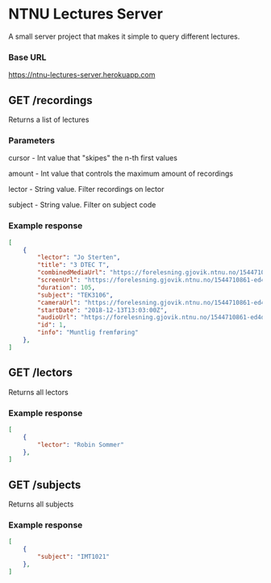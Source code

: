 # NTNU Lectures Server

A small server project that makes it simple to query different lectures.

### Base URL
https://ntnu-lectures-server.herokuapp.com

## GET /recordings

Returns a list of lectures

### Parameters

cursor - Int value that "skipes" the n-th first values

amount - Int value that controls the maximum amount of recordings

lector - String value. Filter recordings on lector

subject - String value. Filter on subject code

### Example response

```json
[
    {
        "lector": "Jo Sterten",
        "title": "3 DTEC T",
        "combinedMediaUrl": "https://forelesning.gjovik.ntnu.no/1544710861-ed4d757943ac/combined.mp4",
        "screenUrl": "https://forelesning.gjovik.ntnu.no/1544710861-ed4d757943ac/screen.mp4",
        "duration": 105,
        "subject": "TEK3106",
        "cameraUrl": "https://forelesning.gjovik.ntnu.no/1544710861-ed4d757943ac/camera.mp4",
        "startDate": "2018-12-13T13:03:00Z",
        "audioUrl": "https://forelesning.gjovik.ntnu.no/1544710861-ed4d757943ac/audio.mp3",
        "id": 1,
        "info": "Muntlig fremføring"
    },
]
```

## GET /lectors

Returns all lectors

### Example response

```json
[
    {
        "lector": "Robin Sommer"
    },
]
```

## GET /subjects

Returns all subjects

### Example response

```json
[
    {
        "subject": "IMT1021"
    },
]
```
